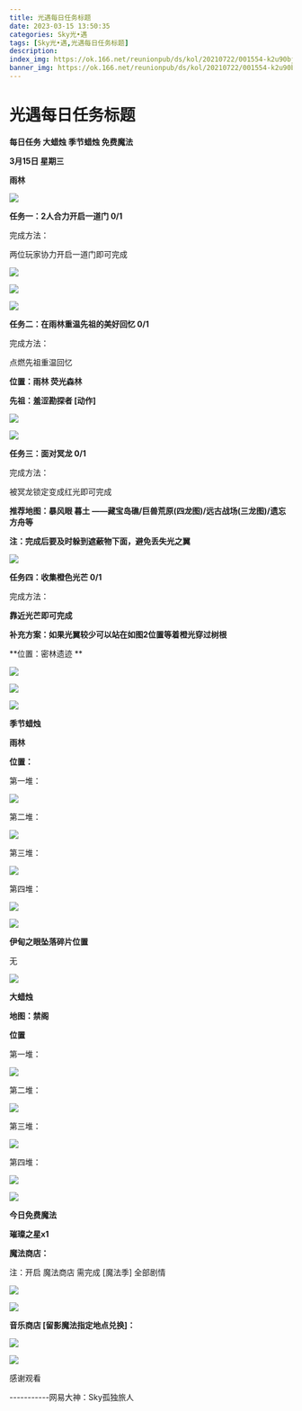 ```yaml
---
title: 光遇每日任务标题
date: 2023-03-15 13:50:35
categories: Sky光•遇
tags: [Sky光•遇,光遇每日任务标题]
description: 
index_img: https://ok.166.net/reunionpub/ds/kol/20210722/001554-k2u90bj7ay.png?imageView&thumbnail=600x0&type=jpg
banner_img: https://ok.166.net/reunionpub/ds/kol/20210722/001554-k2u90bj7ay.png?imageView&thumbnail=600x0&type=jpg
---
```

# 光遇每日任务标题
**每日任务 大蜡烛 季节蜡烛 免费魔法**

 **3月15日 星期三**

 **雨林**

![](https://img.166.net/reunionpub/ds/kol/20230315/001302-qk0oe7fiss.jpg)

 **任务一：2人合力开启一道门 0/1**

完成方法：

两位玩家协力开启一道门即可完成

![](https://img.166.net/reunionpub/ds/kol/20230315/000408-1tz57mvsn3.jpg)

![](https://img.166.net/reunionpub/ds/kol/20230315/000419-fpbh9u20cs.jpg)

![](https://img.166.net/reunionpub/ds/kol/20230315/000431-e5kupftc84.jpg)

 **任务二：在雨林重温先祖的美好回忆 0/1**

完成方法：

点燃先祖重温回忆

 **位置：雨林 荧光森林**

 **先祖：羞涩勘探者  [动作]**

![](https://img.166.net/reunionpub/ds/kol/20230315/000749-k4m7o6wjy0.jpg)

![](https://img.166.net/reunionpub/ds/kol/20230315/000759-qfpwvohjai.jpg)

 **任务三：面对冥龙 0/1**

完成方法：

被冥龙锁定变成红光即可完成

 **推荐地图：暴风眼 暮土 ——藏宝岛礁/巨兽荒原(四龙图)/远古战场(三龙图)/遗忘方舟等**

 **注：完成后要及时躲到遮蔽物下面，避免丢失光之翼**

![](https://img.166.net/reunionpub/ds/kol/20230315/000501-jaqmtsihvl.jpeg)

 **任务四：收集橙色光芒 0/1**

完成方法：

 **靠近光芒即可完成**

 **补充方案：如果光翼较少可以站在如图2位置等着橙光穿过树根**

 **位置：密林遗迹   **

![](https://img.166.net/reunionpub/ds/kol/20230315/000540-l51thueiqj.jpeg)

![](https://img.166.net/reunionpub/ds/kol/20230315/000549-ftoiu81dh4.jpeg)

![](https://img.166.net/reunionpub/ds/kol/20221018/100256-wzutnocka0.png)

 **季节蜡烛**

 **雨林**

 **位置：**

第一堆：

![](https://img.166.net/reunionpub/ds/kol/20230314/234335-6yo2gjbu15.jpeg)

第二堆：

![](https://img.166.net/reunionpub/ds/kol/20230314/234401-021q8fn5mg.jpeg)

第三堆：

![](https://img.166.net/reunionpub/ds/kol/20230314/234411-g31bstwjv8.jpeg)

第四堆：

![](https://img.166.net/reunionpub/ds/kol/20230314/234421-3u8chjg0ey.jpeg)

![](https://img.166.net/reunionpub/ds/kol/20221130/005912-5mvshq9nf3.png)

 **伊甸之眼坠落碎片位置**

无

![](https://img.166.net/reunionpub/ds/kol/20230313/005012-cdpy0kr1uq.png)

 **大蜡烛**

 **地图：禁阁**

 **位置**

第一堆：

![](https://img.166.net/reunionpub/ds/kol/20230314/234530-fg7msia52t.jpeg)

第二堆：

![](https://img.166.net/reunionpub/ds/kol/20230314/234538-d3fnce85qo.jpeg)

第三堆：

![](https://img.166.net/reunionpub/ds/kol/20230314/234546-sng2ryf9i6.jpeg)

第四堆：

![](https://img.166.net/reunionpub/ds/kol/20230314/234552-u9mjzgd3pt.jpeg)

![](https://img.166.net/reunionpub/ds/kol/20221018/100256-wzutnocka0.png)

 **今日免费魔法**

 **璀璨之星x1**

 **魔法商店：**

注：开启 魔法商店 需完成 [魔法季] 全部剧情

![](https://img.166.net/reunionpub/ds/kol/20221018/100559-oibznvdtus.png)

![](https://img.166.net/reunionpub/ds/kol/20230314/234637-0grc89z746.jpeg)

 **音乐商店 [留影魔法指定地点兑换]：**

![](https://img.166.net/reunionpub/ds/kol/20230313/001915-g7cs0d15l6.jpeg)

 **![](https://img.166.net/reunionpub/ds/kol/20221018/100256-wzutnocka0.png)**

感谢观看

\-----------网易大神：Sky孤独旅人

